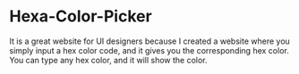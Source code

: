 # Hexa-Color-Picker
It is a great website for UI designers because I created a website where you simply input a hex color code, and it gives you the corresponding hex color. You can type any hex color, and it will show the color.

